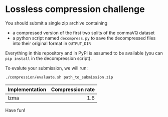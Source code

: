 # Lossless compression challenge

You should submit a single zip archive containing
- a compressed version of the first two splits of the commaVQ dataset
- a python script named `decompress.py` to save the decompressed files into their original format in `OUTPUT_DIR`

Everything in this repository and in PyPI is assumed to be available (you can `pip install` in the decompression script).

To evalute your submission, we will run:
```bash
./compression/evaluate.sh path_to_submission.zip
```

| Implementation                                                                     | Compression rate |
| :----------------------------------------------------------------------------------| ---------------: |
| lzma                                                                               |  1.6             |

Have fun!
